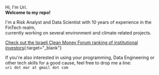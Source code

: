 Hi, I'm Uri.<BR>
<B>Welcome to my repo!</B>

I'm a Risk Analyst and Data Scientist with 10 years of experience in the FinTech realm,<BR>
currently working on several environment and climate related projects.

[Check out the Israeli Clean Money Forum ranking of institutional investors](https://www.fossilfree.org.il/the-ranking){:target="_blank"}

If you're also interested in using your programming, Data Engineering or other tech skills for a good cause, feel free to drop me a line:<BR>
`uri dot mar at gmail dot com`

<!---
Uri-Marom/Uri-Marom is a ✨ special ✨ repository because its `README.md` (this file) appears on your GitHub profile.
You can click the Preview link to take a look at your changes.
--->
